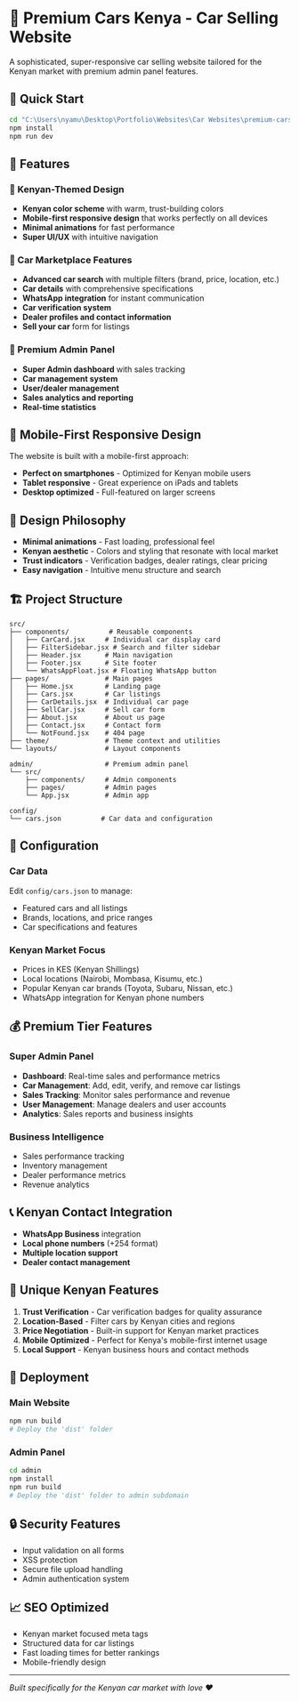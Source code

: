 # 🚗 Premium Cars Kenya - Car Selling Website

A sophisticated, super-responsive car selling website tailored for the Kenyan market with premium admin panel features.

## 🚀 Quick Start

```bash
cd "C:\Users\nyamu\Desktop\Portfolio\Websites\Car Websites\premium-cars-kenya"
npm install
npm run dev
```

## 🎯 Features

### 🎨 Kenyan-Themed Design
- **Kenyan color scheme** with warm, trust-building colors
- **Mobile-first responsive design** that works perfectly on all devices
- **Minimal animations** for fast performance
- **Super UI/UX** with intuitive navigation

### 🚗 Car Marketplace Features
- **Advanced car search** with multiple filters (brand, price, location, etc.)
- **Car details** with comprehensive specifications
- **WhatsApp integration** for instant communication
- **Car verification system**
- **Dealer profiles and contact information**
- **Sell your car** form for listings

### 💼 Premium Admin Panel
- **Super Admin dashboard** with sales tracking
- **Car management system**
- **User/dealer management**
- **Sales analytics and reporting**
- **Real-time statistics**

## 📱 Mobile-First Responsive Design

The website is built with a mobile-first approach:
- **Perfect on smartphones** - Optimized for Kenyan mobile users
- **Tablet responsive** - Great experience on iPads and tablets
- **Desktop optimized** - Full-featured on larger screens

## 🎨 Design Philosophy

- **Minimal animations** - Fast loading, professional feel
- **Kenyan aesthetic** - Colors and styling that resonate with local market
- **Trust indicators** - Verification badges, dealer ratings, clear pricing
- **Easy navigation** - Intuitive menu structure and search

## 🏗️ Project Structure

```
src/
├── components/          # Reusable components
│   ├── CarCard.jsx     # Individual car display card
│   ├── FilterSidebar.jsx # Search and filter sidebar
│   ├── Header.jsx      # Main navigation
│   ├── Footer.jsx      # Site footer
│   └── WhatsAppFloat.jsx # Floating WhatsApp button
├── pages/              # Main pages
│   ├── Home.jsx        # Landing page
│   ├── Cars.jsx        # Car listings
│   ├── CarDetails.jsx  # Individual car page
│   ├── SellCar.jsx     # Sell car form
│   ├── About.jsx       # About us page
│   ├── Contact.jsx     # Contact form
│   └── NotFound.jsx    # 404 page
├── theme/              # Theme context and utilities
└── layouts/            # Layout components

admin/                  # Premium admin panel
└── src/
    ├── components/     # Admin components
    ├── pages/          # Admin pages
    └── App.jsx         # Admin app

config/
└── cars.json          # Car data and configuration
```

## 🔧 Configuration

### Car Data
Edit `config/cars.json` to manage:
- Featured cars and all listings
- Brands, locations, and price ranges
- Car specifications and features

### Kenyan Market Focus
- Prices in KES (Kenyan Shillings)
- Local locations (Nairobi, Mombasa, Kisumu, etc.)
- Popular Kenyan car brands (Toyota, Subaru, Nissan, etc.)
- WhatsApp integration for Kenyan phone numbers

## 💰 Premium Tier Features

### Super Admin Panel
- **Dashboard**: Real-time sales and performance metrics
- **Car Management**: Add, edit, verify, and remove car listings
- **Sales Tracking**: Monitor sales performance and revenue
- **User Management**: Manage dealers and user accounts
- **Analytics**: Sales reports and business insights

### Business Intelligence
- Sales performance tracking
- Inventory management
- Dealer performance metrics
- Revenue analytics

## 📞 Kenyan Contact Integration

- **WhatsApp Business** integration
- **Local phone numbers** (+254 format)
- **Multiple location support**
- **Dealer contact management**

## 🎪 Unique Kenyan Features

1. **Trust Verification** - Car verification badges for quality assurance
2. **Location-Based** - Filter cars by Kenyan cities and regions
3. **Price Negotiation** - Built-in support for Kenyan market practices
4. **Mobile Optimized** - Perfect for Kenya's mobile-first internet usage
5. **Local Support** - Kenyan business hours and contact methods

## 🚀 Deployment

### Main Website
```bash
npm run build
# Deploy the 'dist' folder
```

### Admin Panel
```bash
cd admin
npm install
npm run build
# Deploy the 'dist' folder to admin subdomain
```

## 🔒 Security Features

- Input validation on all forms
- XSS protection
- Secure file upload handling
- Admin authentication system

## 📈 SEO Optimized

- Kenyan market focused meta tags
- Structured data for car listings
- Fast loading times for better rankings
- Mobile-friendly design

---

*Built specifically for the Kenyan car market with love ❤️*
